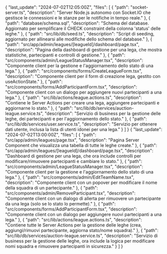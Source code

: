 {
"last_update": "2024-07-02T12:05:00Z",
"files": [
{
"path": "socket-server.ts",
"description": "Server Node.js autonomo con Socket.IO che gestisce le connessioni e le stanze per le notifiche in tempo reale."
},
{
"path": "database/schema.sql",
"description": "Schema del database. Aggiornato per semplificare il CHECK constraint della colonna 'status' delle leghe."
},
{
"path": "src/lib/db/seed.ts",
"description": "Script di seeding, aggiornato per allinearsi alle modifiche dello schema del database."
},
{
"path": "src/app/admin/leagues/[leagueId]/dashboard/page.tsx",
"description": "Pagina della dashboard di gestione per una lega, che mostra statistiche, partecipanti e controlli di gestione."
},
{
"path": "src/components/admin/LeagueStatusManager.tsx",
"description": "Componente client per la gestione e l'aggiornamento dello stato di una lega."
},
{
"path": "src/components/forms/CreateLeagueForm.tsx",
"description": "Componente client per il form di creazione lega, gestito con useActionState."
},
{
"path": "src/components/forms/AddParticipantForm.tsx",
"description": "Componente client con un dialogo per aggiungere nuovi partecipanti a una lega."
},
{
"path": "src/lib/actions/league.actions.ts",
"description": "Contiene le Server Actions per creare una lega, aggiungere partecipanti e aggiornarne lo stato."
},
{
"path": "src/lib/db/services/auction-league.service.ts",
"description": "Servizio di business per la gestione delle leghe, dei partecipanti e per l'aggiornamento dello stato."
},
{
"path": "src/lib/db/services/user.service.ts",
"description": "Servizio per ottenere dati utente, inclusa la lista di utenti idonei per una lega."
}
]
}
{
"last_update": "2024-07-02T13:00:00Z",
"files": [
{
"path": "src/app/admin/leagues/page.tsx",
"description": "Pagina Server Component che visualizza una tabella di tutte le leghe create."
},
{
"path": "src/app/admin/leagues/[leagueId]/dashboard/page.tsx",
"description": "Dashboard di gestione per una lega, che ora include controlli per modificare/rimuovere partecipanti e cambiare lo stato."
},
{
"path": "src/components/admin/LeagueStatusManager.tsx",
"description": "Componente client per la gestione e l'aggiornamento dello stato di una lega."
},
{
"path": "src/components/admin/EditTeamName.tsx",
"description": "Componente client con un popover per modificare il nome della squadra di un partecipante."
},
{
"path": "src/components/admin/RemoveParticipant.tsx",
"description": "Componente client con un dialogo di allerta per rimuovere un partecipante da una lega (solo se lo stato lo permette)."
},
{
"path": "src/components/forms/AddParticipantForm.tsx",
"description": "Componente client con un dialogo per aggiungere nuovi partecipanti a una lega."
},
{
"path": "src/lib/actions/league.actions.ts",
"description": "Contiene tutte le Server Actions per la gestione delle leghe (crea, aggiungi/rimuovi partecipante, aggiorna stato/nome squadra)."
},
{
"path": "src/lib/db/services/auction-league.service.ts",
"description": "Servizio di business per la gestione delle leghe, ora include la logica per modificare nomi squadra e rimuovere partecipanti in sicurezza."
}
]
}
